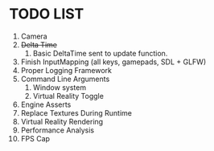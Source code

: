# TODO LIST

1. Camera
2. ~~Delta Time~~ 
   1. Basic DeltaTime sent to update function.
3. Finish InputMapping (all keys, gamepads, SDL + GLFW)
4. Proper Logging Framework
5. Command Line Arguments
   1. Window system
   2. Virtual Reality Toggle
6. Engine Asserts
7. Replace Textures During Runtime
8. Virtual Reality Rendering
9. Performance Analysis
10. FPS Cap